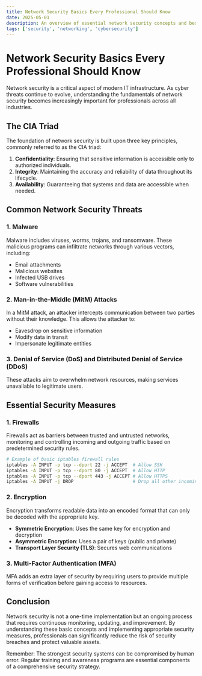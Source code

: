 ```yaml
---
title: Network Security Basics Every Professional Should Know
date: 2025-05-01
description: An overview of essential network security concepts and best practices for professionals.
tags: ['security', 'networking', 'cybersecurity']
---
```


# Network Security Basics Every Professional Should Know

Network security is a critical aspect of modern IT infrastructure. As cyber threats continue to evolve, understanding the fundamentals of network security becomes increasingly important for professionals across all industries.

## The CIA Triad

The foundation of network security is built upon three key principles, commonly referred to as the CIA triad:

1. **Confidentiality**: Ensuring that sensitive information is accessible only to authorized individuals.
2. **Integrity**: Maintaining the accuracy and reliability of data throughout its lifecycle.
3. **Availability**: Guaranteeing that systems and data are accessible when needed.

## Common Network Security Threats

### 1. Malware

Malware includes viruses, worms, trojans, and ransomware. These malicious programs can infiltrate networks through various vectors, including:

- Email attachments
- Malicious websites
- Infected USB drives
- Software vulnerabilities

### 2. Man-in-the-Middle (MitM) Attacks

In a MitM attack, an attacker intercepts communication between two parties without their knowledge. This allows the attacker to:

- Eavesdrop on sensitive information
- Modify data in transit
- Impersonate legitimate entities

### 3. Denial of Service (DoS) and Distributed Denial of Service (DDoS)

These attacks aim to overwhelm network resources, making services unavailable to legitimate users.

## Essential Security Measures

### 1. Firewalls

Firewalls act as barriers between trusted and untrusted networks, monitoring and controlling incoming and outgoing traffic based on predetermined security rules.

```bash
# Example of basic iptables firewall rules
iptables -A INPUT -p tcp --dport 22 -j ACCEPT  # Allow SSH
iptables -A INPUT -p tcp --dport 80 -j ACCEPT  # Allow HTTP
iptables -A INPUT -p tcp --dport 443 -j ACCEPT # Allow HTTPS
iptables -A INPUT -j DROP                      # Drop all other incoming traffic
```

### 2. Encryption

Encryption transforms readable data into an encoded format that can only be decoded with the appropriate key.

- **Symmetric Encryption**: Uses the same key for encryption and decryption
- **Asymmetric Encryption**: Uses a pair of keys (public and private)
- **Transport Layer Security (TLS)**: Secures web communications

### 3. Multi-Factor Authentication (MFA)

MFA adds an extra layer of security by requiring users to provide multiple forms of verification before gaining access to resources.

## Conclusion

Network security is not a one-time implementation but an ongoing process that requires continuous monitoring, updating, and improvement. By understanding these basic concepts and implementing appropriate security measures, professionals can significantly reduce the risk of security breaches and protect valuable assets.

Remember: The strongest security systems can be compromised by human error. Regular training and awareness programs are essential components of a comprehensive security strategy.

